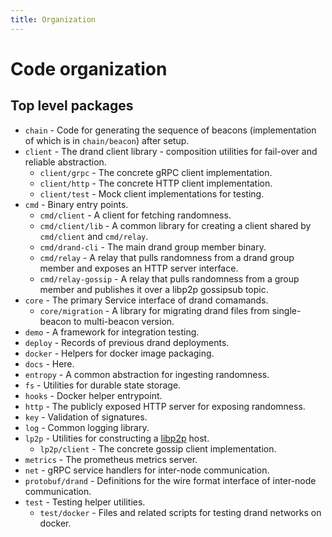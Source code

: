 ```yaml
---
title: Organization
---
```


# Code organization

## Top level packages

- `chain` - Code for generating the sequence of beacons (implementation of which is in `chain/beacon`) after setup.
- `client` - The drand client library - composition utilities for fail-over and reliable abstraction.
  - `client/grpc` - The concrete gRPC client implementation.
  - `client/http` - The concrete HTTP client implementation.
  - `client/test` - Mock client implementations for testing.
- `cmd` - Binary entry points.
  - `cmd/client` - A client for fetching randomness.
  - `cmd/client/lib` - A common library for creating a client shared by `cmd/client` and `cmd/relay`.
  - `cmd/drand-cli` - The main drand group member binary.
  - `cmd/relay` - A relay that pulls randomness from a drand group member and exposes an HTTP server interface.
  - `cmd/relay-gossip` - A relay that pulls randomness from a group member and publishes it over a libp2p gossipsub topic.
- `core` - The primary Service interface of drand comamands.
  - `core/migration` - A library for migrating drand files from single-beacon to multi-beacon version.
- `demo` - A framework for integration testing.
- `deploy` - Records of previous drand deployments.
- `docker` - Helpers for docker image packaging.
- `docs` - Here.
- `entropy` - A common abstraction for ingesting randomness.
- `fs` - Utilities for durable state storage.
- `hooks` - Docker helper entrypoint.
- `http` - The publicly exposed HTTP server for exposing randomness.
- `key` - Validation of signatures.
- `log` - Common logging library.
- `lp2p` - Utilities for constructing a [libp2p](https://libp2p.io/) host.
  - `lp2p/client` - The concrete gossip client implementation.
- `metrics` - The prometheus metrics server.
- `net` - gRPC service handlers for inter-node communication.
- `protobuf/drand` - Definitions for the wire format interface of inter-node communication.
- `test` - Testing helper utilities.
  - `test/docker` - Files and related scripts for testing drand networks on docker.
